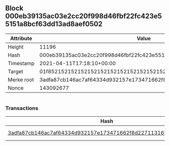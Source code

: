 ## Block 000eb39135ac03e2cc20f998d46fbf22fc423e55151a8bcf63dd13ad8aef0502

Attribute | Value
--- | ---
Height | 11196
Hash | 000eb39135ac03e2cc20f998d46fbf22fc423e55151a8bcf63dd13ad8aef0502
Timestamp | 2021-04-11T17:18:10+00:00
Target | 01f8521521521521521521521521521521521521521521521521521521521521
Merke root | 3adfa87cb146ac7af64334d932157e173471662f8d227113165f83a67fa4807c
Nonce | 143092677

```

```

### Transactions

Hash | Amount
--- | ---
[3adfa87cb146ac7af64334d932157e173471662f8d227113165f83a67fa4807c](3adfa87cb146ac7af64334d932157e173471662f8d227113165f83a67fa4807c.md) | 10.00000000 SKEPTI 
